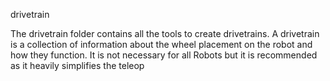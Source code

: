 drivetrain

The drivetrain folder contains all the tools to create drivetrains.
A drivetrain is a collection of information about the wheel placement on the robot and how they function.
It is not necessary for all Robots but it is recommended as it heavily simplifies the teleop